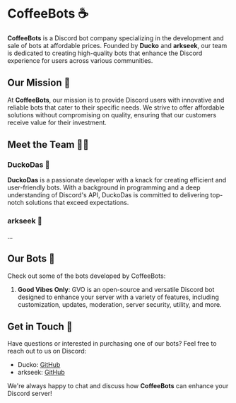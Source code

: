# CoffeeBots ☕

**CoffeeBots** is a Discord bot company specializing in the development and sale of bots at affordable prices. Founded by **Ducko** and **arkseek**, our team is dedicated to creating high-quality bots that enhance the Discord experience for users across various communities.

## Our Mission 🚀

At **CoffeeBots**, our mission is to provide Discord users with innovative and reliable bots that cater to their specific needs. We strive to offer affordable solutions without compromising on quality, ensuring that our customers receive value for their investment.

## Meet the Team 👨‍💻

### DuckoDas 🦆

**DuckoDas** is a passionate developer with a knack for creating efficient and user-friendly bots. With a background in programming and a deep understanding of Discord's API, DuckoDas is committed to delivering top-notch solutions that exceed expectations.

### arkseek 🌟

...

## Our Bots 🤖

Check out some of the bots developed by CoffeeBots:

1. **Good Vibes Only**: GVO is an open-source and versatile Discord bot designed to enhance your server with a variety of features, including customization, updates, moderation, server security, utility, and more.

## Get in Touch 💬

Have questions or interested in purchasing one of our bots? Feel free to reach out to us on Discord:

- Ducko: [GitHub](https://github.com/duckodas)
- arkseek: [GitHub](https://github.com/arkseek)

We're always happy to chat and discuss how **CoffeeBots** can enhance your Discord server!
